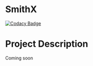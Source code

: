 # SmithX

[![Codacy Badge](https://api.codacy.com/project/badge/Grade/37211993f9784a51a3ec2f49be2447ff)](https://www.codacy.com/app/VictorAlessander/SmithX?utm_source=github.com&amp;utm_medium=referral&amp;utm_content=VictorAlessander/SmithX&amp;utm_campaign=Badge_Grade)

# Project Description

Coming soon